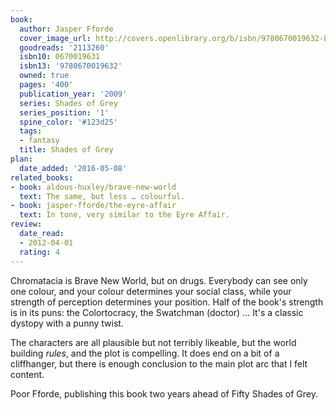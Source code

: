 ```yaml
---
book:
  author: Jasper Fforde
  cover_image_url: http://covers.openlibrary.org/b/isbn/9780670019632-L.jpg
  goodreads: '2113260'
  isbn10: 0670019631
  isbn13: '9780670019632'
  owned: true
  pages: '400'
  publication_year: '2009'
  series: Shades of Grey
  series_position: '1'
  spine_color: '#123d25'
  tags:
  - fantasy
  title: Shades of Grey
plan:
  date_added: '2016-05-08'
related_books:
- book: aldous-huxley/brave-new-world
  text: The same, but less … colourful.
- book: jasper-fforde/the-eyre-affair
  text: In tone, very similar to the Eyre Affair.
review:
  date_read:
  - 2012-04-01
  rating: 4
---
```


Chromatacia is Brave New World, but on drugs. Everybody can see only one colour, and your colour determines your social
class, while your strength of perception determines your position. Half of the book's strength is in its puns: the
Colortocracy, the Swatchman (doctor) … It's a classic dystopy with a punny twist.

The characters are all plausible but not terribly likeable, but the world building *rules*, and the plot is compelling.
It does end on a bit of a cliffhanger, but there is enough conclusion to the main plot arc that I felt content.

Poor Fforde, publishing this book two years ahead of Fifty Shades of Grey.
